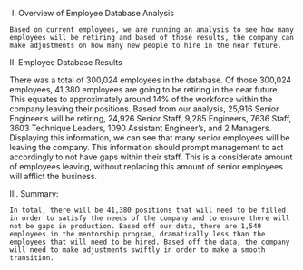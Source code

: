 
 I. Overview of Employee Database Analysis
	
	Based on current employees, we are running an analysis to see how many employees will be retiring and based of those results, the company can make adjustments on how many new people to hire in the near future. 
	
II. Employee Database Results

 There was a total of 300,024 employees in the database.
Of those 300,024 employees, 41,380 employees are going to be retiring in the near future. 
This equates to approximately around 14% of the workforce within the company leaving their positions. 
Based from our analysis, 25,916 Senior Engineer’s will be retiring, 24,926 Senior Staff, 9,285 Engineers, 7636 Staff, 3603 Technique Leaders, 1090 Assistant Engineer’s, and 2 Managers.
Displaying this information, we can see that many senior employees will be leaving the company. This information should prompt management to act accordingly to not have gaps within their staff.
This is a considerate amount of employees leaving, without replacing this amount of senior employees will afflict the business. 

III.  Summary:

	In total, there will be 41,380 positions that will need to be filled in order to satisfy the needs of the company and to ensure there will not be gaps in production. Based off our data, there are 1,549 employees in the mentorship program, dramatically less than the employees that will need to be hired. Based off the data, the company will need to make adjustments swiftly in order to make a smooth transition. 
